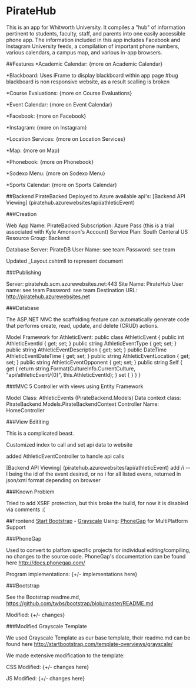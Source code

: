 # PirateHub
This is an app for Whitworth University.  It compiles a "hub" of information pertinent to students, faculty, staff, and parents into one easily accessible phone app.  The information included in this app includes Facebook and Instagram University feeds, a compilation of important phone numbers, various calendars, a campus map, and various in-app browsers.  

##Features
*Academic Calendar:
{more on Academic Calendar}

*Blackboard:
Uses iFrame to display blackboard within app page
#bug blackboard is non responsive website, as a result scalling is broken

*Course Evaluations:
{more on Course Evaluations}

*Event Calendar:
{more on Event Calendar}

*Facebook:
{more on Facebook}

*Instagram:
{more on Instagram}

*Location Services:
{more on Location Services}

*Map:
{more on Map}

*Phonebook:
{more on Phonebook}

*Sodexo Menu:
{more on Sodexo Menu}

*Sports Calendar:
{more on Sports Calendar}


##Backend
PirateBacked Deployed to Azure available api's:
[Backend API Viewing] (piratehub.azurewebsites/api/athleticEvent)

###Creation

Web App Name: PirateBacked
Subscription: Azure Pass (this is a trial associated with Kyle Amonson's Account)
Service Plan: South Centeral US
Resource Group: Backend

Database Server: PirateDB
User Name: see team
Password: see team

Updated _Layout.cshtmll to represent document

###Publishing

Server:  piratehub.scm.azurewebsites.net:443
Site Name: PirateHub
User name: see team
Password:  see team
Destination URL: http://piratehub.azurewebsites.net

###Database

The ASP.NET MVC the scaffolding feature can automatically generate code that performs create, read, update, and delete (CRUD) actions.

Model Framework for AthleticEvent:
    public class AthleticEvent
    {
        public int AthleticEventId { get; set; }
        public string AthleticEventType { get; set; }
        public string AthleticEventDescription { get; set; }
        public DateTime AthleticEventDateTime { get; set; }
        public string AthleticEventLocation { get; set; }
        public string AthleticEventOpponent { get; set; }
        public string Self
        {
            get
            {
                return string.Format(CultureInfo.CurrentCulture,
               "api/athleticEvent/{0}", this.AthleticEventId);
            }
            set { }
        }
    }
	
###MVC 5 Controller with views using Entity Framework

Model Class: AthleticEvents (PirateBackend.Models)
Data context class: PirateBackend.Models.PirateBackendContext
Controller Name: HomeController

###View Edititing

This is a complicated beast.

Customized index to call and set api data to website

added AthleticEventController to handle api calls

[Backend API Viewing] (piratehub.azurewebsites/api/athleticEvent) add /i --I being the id of the event desired, or no i for all listed evens, returned in json/xml format depending on browser

###Known Problem

Tried to add XSRF protection, but this broke the build, for now it is disabled via comments :(

##Frontend
[Start Bootstrap](http://startbootstrap.com/) -  [Grayscale](http://startbootstrap.com/template-overviews/grayscale/) Using: [PhoneGap](http://phonegap.com/) for MultiPlatform Support

###PhoneGap

Used to convert to platfom specific projects for individual editing/compiling, no changes to the source code.  PhoneGap's documentation can be found here http://docs.phonegap.com/

Program implementations:
{+/- implementations here}

###Bootstrap

See the Bootstrap readme.md, https://github.com/twbs/bootstrap/blob/master/README.md

Modified:
{+/- changes}

###Modified Grayscale Template

We used Grayscale Template as our base template, their readme.md can be found here http://startbootstrap.com/template-overviews/grayscale/

We made extensive modification to the template:

CSS Modified:
{+/- changes here}

JS Modified:
{+/- changes here}
